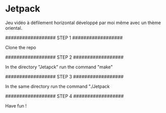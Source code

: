 # Jetpack
Jeu vidéo à défilement horizontal développé par moi même avec un thème oriental.


################## STEP 1 ##################

Clone the repo

################## STEP 2 ##################

In the directory "Jetapck" run the command "make"

################## STEP 3 ##################

In the same directory run the command "./Jetpack

################## STEP 4 ##################

Have fun !
